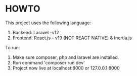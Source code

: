 # HOWTO

This project uses the following language:
1. Backend: Laravel -v12
2. Frontend: React.js - v19 (NOT REACT NATIVE) & Inertia.js

To run:
1. Make sure composer, php and laravel are installed.
2. Run command 'composer run dev'
3. Project now live at localhost:8000 or 127.0.0.1:8000
